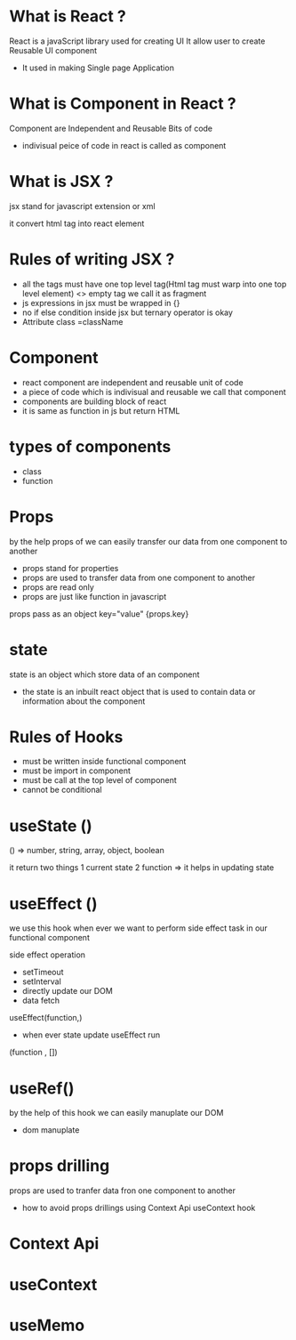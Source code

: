 # What is React ?

React is a javaScript library used for creating UI
It allow user to create Reusable UI component

- It used in making Single page Application

# What is Component in React ?

Component are Independent and Reusable Bits of code

- indivisual peice of code in react is called as component

# What is JSX ?

jsx stand for javascript extension or xml

it convert html tag into react element

# Rules of writing JSX ?

- all the tags must have one top level tag(Html tag must warp into one top level element)
  <> empty tag we call it as fragment
- js expressions in jsx must be wrapped in {}
- no if else condition inside jsx but ternary operator is okay
- Attribute
  class =className

# Component

- react component are independent and reusable unit of code
- a piece of code which is indivisual and reusable we call that component
- components are building block of react
- it is same as function in js but return HTML

# types of components

- class
- function

# Props

by the help props of we can easily transfer our data from one component to another

- props stand for properties
- props are used to transfer data from one component to another
- props are read only
- props are just like function in javascript

props pass as an object
key="value"
{props.key}

# state

state is an object which store data of an component

- the state is an inbuilt react object that is used to contain data or information about the component

# Rules of Hooks

- must be written inside functional component
- must be import in component
- must be call at the top level of component
- cannot be conditional

# useState ()

() => number, string, array, object, boolean

it return two things
1 current state
2 function => it helps in updating state

# useEffect ()

we use this hook when ever we want to perform side effect task in our functional component

side effect operation

- setTimeout
- setInterval
- directly update our DOM
- data fetch

useEffect(function,)

- when ever state update useEffect run

(function , [])

# useRef()

by the help of this hook we can easily manuplate our DOM

- dom manuplate

# props drilling

props are used to tranfer data fron one component to another

- how to avoid props drillings
  using Context Api
  useContext hook

# Context Api

# useContext

# useMemo
